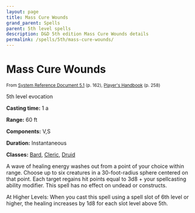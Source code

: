 ```yaml
---
layout: page
title: Mass Cure Wounds
grand_parent: Spells
parent: 5th level spells 
description: D&D 5th edition Mass Cure Wounds details
permalink: /spells/5th/mass-cure-wounds/
---
```


# Mass Cure Wounds

<small>From <a target="_blank" href="https://media.wizards.com/2016/downloads/DND/SRD-OGL_V5.1.pdf">System Reference Document 5.1</a> (p. 162), <a target="_blank" href="https://dnd.wizards.com/products/tabletop-games/rpg-products/rpg_playershandbook">Player's Handbook</a> (p. 258)</small>


5th level evocation

**Casting time:** 1 a

**Range:** 60 ft

**Components:** V,S 

**Duration:** Instantaneous

**Classes:** [Bard](/classes/bard/), [Cleric](/classes/cleric/), [Druid](/classes/druid/)

A wave of healing energy washes out from a point of your choice within range. Choose up to six creatures in a 30-foot-radius sphere centered on that point. Each target regains hit points equal to 3d8 + your spellcasting ability modifier. This spell has no effect on undead or constructs.

   At Higher Levels: When you cast this spell using a spell slot of 6th level or higher, the healing increases by 1d8 for each slot level above 5th.